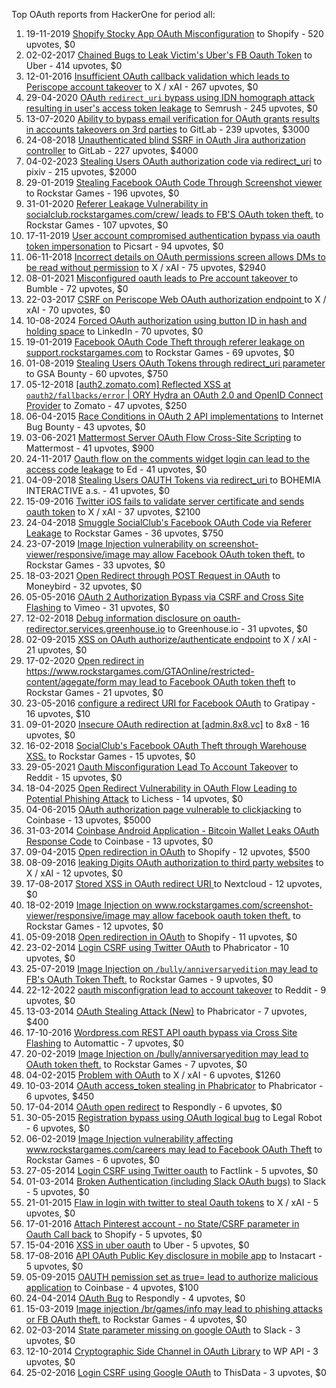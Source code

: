 Top OAuth reports from HackerOne for period all:

1. 19-11-2019 [Shopify Stocky App OAuth Misconfiguration](https://hackerone.com/reports/740989) to Shopify - 520 upvotes, $0
2. 02-02-2017 [Chained Bugs to Leak Victim's Uber's FB Oauth Token](https://hackerone.com/reports/202781) to Uber - 414 upvotes, $0
3. 12-01-2016 [Insufficient OAuth callback validation which leads to Periscope account takeover](https://hackerone.com/reports/110293) to X / xAI - 267 upvotes, $0
4. 29-04-2020 [OAuth `redirect_uri` bypass using IDN homograph attack resulting in user's access token leakage](https://hackerone.com/reports/861940) to Semrush - 245 upvotes, $0
5. 13-07-2020 [Ability to bypass email verification for OAuth grants results in accounts takeovers on 3rd parties](https://hackerone.com/reports/922456) to GitLab - 239 upvotes, $3000
6. 24-08-2018 [Unauthenticated blind SSRF in OAuth Jira authorization controller](https://hackerone.com/reports/398799) to GitLab - 227 upvotes, $4000
7. 04-02-2023 [Stealing Users OAuth authorization code via redirect_uri](https://hackerone.com/reports/1861974) to pixiv - 215 upvotes, $2000
8. 29-01-2019 [Stealing Facebook OAuth Code Through Screenshot viewer](https://hackerone.com/reports/488269) to Rockstar Games - 196 upvotes, $0
9. 31-01-2020 [Referer Leakage Vulnerability in  socialclub.rockstargames.com/crew/ leads to FB'S OAuth token theft.](https://hackerone.com/reports/787160) to Rockstar Games - 107 upvotes, $0
10. 17-11-2019 [User account compromised authentication bypass via oauth token impersonation](https://hackerone.com/reports/739321) to Picsart - 94 upvotes, $0
11. 06-11-2018 [Incorrect details on OAuth permissions screen allows DMs to be read without permission](https://hackerone.com/reports/434763) to X / xAI - 75 upvotes, $2940
12. 08-01-2021 [Misconfigured oauth leads to Pre account takeover ](https://hackerone.com/reports/1074047) to Bumble - 72 upvotes, $0
13. 22-03-2017 [CSRF on Periscope Web OAuth authorization endpoint ](https://hackerone.com/reports/215381) to X / xAI - 70 upvotes, $0
14. 10-08-2024 [Forced OAuth authorization using button ID in hash and holding space](https://hackerone.com/reports/2649615) to LinkedIn - 70 upvotes, $0
15. 19-01-2019 [Facebook OAuth Code Theft through referer leakage on support.rockstargames.com](https://hackerone.com/reports/482743) to Rockstar Games - 69 upvotes, $0
16. 01-08-2019 [Stealing Users OAuth Tokens through redirect_uri parameter](https://hackerone.com/reports/665651) to GSA Bounty - 60 upvotes, $750
17. 05-12-2018 [[auth2.zomato.com] Reflected XSS at `oauth2/fallbacks/error` | ORY Hydra an OAuth 2.0 and OpenID Connect Provider](https://hackerone.com/reports/456333) to Zomato - 47 upvotes, $250
18. 06-04-2015 [Race Conditions in OAuth 2 API implementations](https://hackerone.com/reports/55140) to Internet Bug Bounty - 43 upvotes, $0
19. 03-06-2021 [Mattermost Server OAuth Flow Cross-Site Scripting](https://hackerone.com/reports/1216203) to Mattermost - 41 upvotes, $900
20. 24-11-2017 [Oauth flow on the comments widget login can lead to the access code leakage](https://hackerone.com/reports/292783) to Ed - 41 upvotes, $0
21. 04-09-2018 [Stealing Users OAUTH Tokens via redirect_uri ](https://hackerone.com/reports/405100) to BOHEMIA INTERACTIVE a.s. - 41 upvotes, $0
22. 15-09-2016 [Twitter iOS fails to validate server certificate and sends oauth token](https://hackerone.com/reports/168538) to X / xAI - 37 upvotes, $2100
23. 24-04-2018 [Smuggle SocialClub's Facebook OAuth Code via Referer Leakage](https://hackerone.com/reports/342709) to Rockstar Games - 36 upvotes, $750
24. 23-07-2019 [Image Injection vulnerability on screenshot-viewer/responsive/image may allow Facebook OAuth token theft.](https://hackerone.com/reports/655288) to Rockstar Games - 33 upvotes, $0
25. 18-03-2021 [Open Redirect through POST Request in OAuth](https://hackerone.com/reports/1129761) to Moneybird - 32 upvotes, $0
26. 05-05-2016 [OAuth 2 Authorization Bypass via CSRF and Cross Site Flashing](https://hackerone.com/reports/136582) to Vimeo - 31 upvotes, $0
27. 12-02-2018 [Debug information disclosure on oauth-redirector.services.greenhouse.io](https://hackerone.com/reports/315205) to Greenhouse.io - 31 upvotes, $0
28. 02-09-2015 [XSS on OAuth authorize/authenticate endpoint](https://hackerone.com/reports/87040) to X / xAI - 21 upvotes, $0
29. 17-02-2020 [Open redirect in https://www.rockstargames.com/GTAOnline/restricted-content/agegate/form may lead to Facebook OAuth token theft](https://hackerone.com/reports/798121) to Rockstar Games - 21 upvotes, $0
30. 23-05-2016 [configure a redirect URI for Facebook OAuth](https://hackerone.com/reports/140432) to Gratipay - 16 upvotes, $10
31. 09-01-2020 [Insecure OAuth redirection at [admin.8x8.vc]](https://hackerone.com/reports/770548) to 8x8 - 16 upvotes, $0
32. 16-02-2018 [SocialClub's Facebook OAuth Theft through Warehouse XSS.](https://hackerone.com/reports/316948) to Rockstar Games - 15 upvotes, $0
33. 29-05-2021 [Oauth Misconfiguration Lead To Account Takeover](https://hackerone.com/reports/1212374) to Reddit - 15 upvotes, $0
34. 18-04-2025 [Open Redirect Vulnerability in OAuth Flow Leading to Potential Phishing Attack](https://hackerone.com/reports/3099816) to Lichess - 14 upvotes, $0
35. 04-06-2015 [OAuth authorization page vulnerable to clickjacking](https://hackerone.com/reports/65825) to Coinbase - 13 upvotes, $5000
36. 31-03-2014 [Coinbase Android Application - Bitcoin Wallet Leaks OAuth Response Code](https://hackerone.com/reports/5314) to Coinbase - 13 upvotes, $0
37. 09-04-2015 [Open redirection in OAuth](https://hackerone.com/reports/55525) to Shopify - 12 upvotes, $500
38. 08-09-2016 [leaking Digits OAuth authorization to third party websites](https://hackerone.com/reports/166942) to X / xAI - 12 upvotes, $0
39. 17-08-2017 [Stored XSS in OAuth redirect URI ](https://hackerone.com/reports/261138) to Nextcloud - 12 upvotes, $0
40. 18-02-2019 [Image Injection on www.rockstargames.com/screenshot-viewer/responsive/image may allow facebook oauth token theft.](https://hackerone.com/reports/497655) to Rockstar Games - 12 upvotes, $0
41. 05-09-2018 [Open redirection in OAuth](https://hackerone.com/reports/405697) to Shopify - 11 upvotes, $0
42. 23-02-2014 [Login CSRF using Twitter OAuth](https://hackerone.com/reports/2228) to Phabricator - 10 upvotes, $0
43. 25-07-2019 [Image Injection on `/bully/anniversaryedition` may lead to FB's OAuth Token Theft.](https://hackerone.com/reports/659784) to Rockstar Games - 9 upvotes, $0
44. 22-12-2022 [oauth misconfigration lead to account takeover](https://hackerone.com/reports/1815463) to Reddit - 9 upvotes, $0
45. 13-03-2014 [OAuth Stealing Attack (New)](https://hackerone.com/reports/3930) to Phabricator - 7 upvotes, $400
46. 17-10-2016 [Wordpress.com REST API oauth bypass via Cross Site Flashing](https://hackerone.com/reports/176308) to Automattic - 7 upvotes, $0
47. 20-02-2019 [Image Injection on /bully/anniversaryedition may lead to OAuth token theft.](https://hackerone.com/reports/498358) to Rockstar Games - 7 upvotes, $0
48. 04-02-2015 [Problem with OAuth](https://hackerone.com/reports/46485) to X / xAI - 6 upvotes, $1260
49. 10-03-2014 [OAuth access_token stealing in Phabricator](https://hackerone.com/reports/3596) to Phabricator - 6 upvotes, $450
50. 17-04-2014 [OAuth open redirect](https://hackerone.com/reports/7900) to Respondly - 6 upvotes, $0
51. 30-05-2015 [Registration bypass using OAuth logical bug](https://hackerone.com/reports/64946) to Legal Robot - 6 upvotes, $0
52. 06-02-2019 [Image Injection vulnerability affecting www.rockstargames.com/careers may lead to Facebook OAuth Theft](https://hackerone.com/reports/491654) to Rockstar Games - 6 upvotes, $0
53. 27-05-2014 [Login CSRF using Twitter oauth](https://hackerone.com/reports/13555) to Factlink - 5 upvotes, $0
54. 01-03-2014 [Broken Authentication (including Slack OAuth bugs)](https://hackerone.com/reports/2559) to Slack - 5 upvotes, $0
55. 21-01-2015 [Flaw in login with twitter to steal Oauth tokens](https://hackerone.com/reports/44492) to X / xAI - 5 upvotes, $0
56. 17-01-2016 [Attach Pinterest account - no State/CSRF parameter in Oauth Call back](https://hackerone.com/reports/111218) to Shopify - 5 upvotes, $0
57. 15-04-2016 [XSS in uber oauth](https://hackerone.com/reports/131052) to Uber - 5 upvotes, $0
58. 17-08-2016 [API OAuth Public Key disclosure in mobile app](https://hackerone.com/reports/160120) to Instacart - 5 upvotes, $0
59. 05-09-2015 [OAUTH pemission set as true= lead to authorize malicious application](https://hackerone.com/reports/87561) to Coinbase - 4 upvotes, $100
60. 24-04-2014 [OAuth Bug](https://hackerone.com/reports/9460) to Respondly - 4 upvotes, $0
61. 15-03-2019 [Image injection /br/games/info may lead to phishing attacks or FB OAuth theft.](https://hackerone.com/reports/510388) to Rockstar Games - 4 upvotes, $0
62. 02-03-2014 [State parameter missing on google OAuth](https://hackerone.com/reports/2688) to Slack - 3 upvotes, $0
63. 12-10-2014 [Cryptographic Side Channel in OAuth Library](https://hackerone.com/reports/31168) to WP API - 3 upvotes, $0
64. 25-02-2016 [Login CSRF using Google OAuth](https://hackerone.com/reports/118737) to ThisData - 3 upvotes, $0
